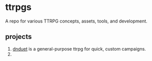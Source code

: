 # ttrpgs
A repo for various TTRPG concepts, assets, tools, and development.

## projects
1. [dnduet]() is a general-purpose ttrpg for quick, custom campaigns.
2. 

